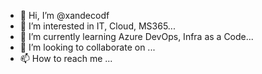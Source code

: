 - 👋 Hi, I’m @xandecodf
- 👀 I’m interested in IT, Cloud, MS365...
- 🌱 I’m currently learning Azure DevOps, Infra as a Code...
- 💞️ I’m looking to collaborate on ...
- 📫 How to reach me ...

<!---
xandecodf/xandecodf is a ✨ special ✨ repository because its `README.md` (this file) appears on your GitHub profile.
You can click the Preview link to take a look at your changes.
--->
